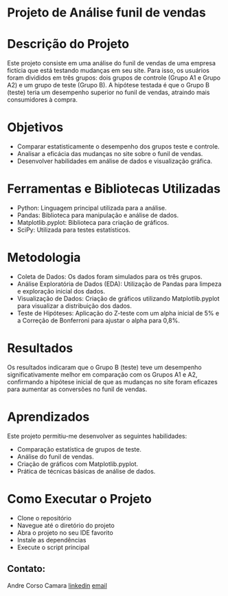 # Projeto de Análise funil de vendas
# Descrição do Projeto
Este projeto consiste em uma análise do funil de vendas de uma empresa fictícia que está testando mudanças em seu site. 
Para isso, os usuários foram divididos em três grupos: dois grupos de controle (Grupo A1 e Grupo A2) e um grupo de teste (Grupo B). 
A hipótese testada é que o Grupo B (teste) teria um desempenho superior no funil de vendas, atraindo mais consumidores à compra.

# Objetivos
- Comparar estatisticamente o desempenho dos grupos teste e controle.
- Analisar a eficácia das mudanças no site sobre o funil de vendas.
- Desenvolver habilidades em análise de dados e visualização gráfica.

# Ferramentas e Bibliotecas Utilizadas
- Python: Linguagem principal utilizada para a análise.
- Pandas: Biblioteca para manipulação e análise de dados.
- Matplotlib.pyplot: Biblioteca para criação de gráficos.
- SciPy: Utilizada para testes estatísticos.

# Metodologia
- Coleta de Dados: Os dados foram simulados para os três grupos.
- Análise Exploratória de Dados (EDA): Utilização de Pandas para limpeza e exploração inicial dos dados.
- Visualização de Dados: Criação de gráficos utilizando Matplotlib.pyplot para visualizar a distribuição dos dados.
-  Teste de Hipóteses: Aplicação do Z-teste com um alpha inicial de 5% e a Correção de Bonferroni para ajustar o alpha para 0,8%.

# Resultados
Os resultados indicaram que o Grupo B (teste) teve um desempenho significativamente melhor em comparação com os Grupos A1 e A2, confirmando a hipótese inicial de que as mudanças no site foram eficazes para aumentar as conversões no funil de vendas.

# Aprendizados
Este projeto permitiu-me desenvolver as seguintes habilidades:

- Comparação estatística de grupos de teste.
- Análise do funil de vendas.
- Criação de gráficos com Matplotlib.pyplot.
- Prática de técnicas básicas de análise de dados.

# Como Executar o Projeto

- Clone o repositório
- Navegue até o diretório do projeto
- Abra o projeto no seu IDE favorito
- Instale as dependências
- Execute o script principal


## Contato:
Andre Corso Camara
[linkedin](https://www.linkedin.com/in/andre-corso-c%C3%A2mara/)
[email](devandrecorso@hotmail.com)
